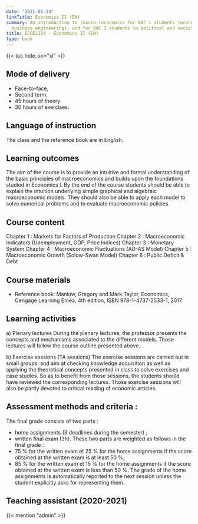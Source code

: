 ```yaml
---
date: "2021-01-24"
linkTitle: Economics II (EN)
summary: An introduction to (macro-)economics for BAC 1 students (economics, business,
  business engineering), and for BAC 2 students in political and social sciences.
title: ECGE1114 - Economics II (EN)
type: book
---
```


{{< toc hide_on="xl" >}}

## Mode of delivery

- Face-to-face, 
- Second term, 
- 45 hours of theory 
- 30 hours of exercises.

## Language of instruction

The class and the reference book are in English. 

## Learning outcomes

The aim of the course is to provide an intuitive and formal understanding of the basic principles of macroeconomics and builds upon the foundations studied in Economics I.
By the end of the course students should be able to explain the intuition underlying simple graphical and algebraic macroeconomic models. They should also be able to apply each model to solve numerical problems and to evaluate macroeconomic policies.


## Course content
Chapter 1 : Markets for Factors of Production
Chapter 2 : Macroeconomic Indicators (Unemployment, GDP, Price Indices)
Chapter 3 : Monetary System
Chapter 4 : Macroeconomic Fluctuations (AD-AS Model)
Chapter 5 : Macroeconomic Growth (Solow-Swan Model)
Chapter 6 : Public Deficit & Debt


## Course materials
- Reference book: Mankiw, Gregory and Mark Taylor, Economics, Cengage Learning Emea, 4th edition, ISBN 978-1-4737-2533-1, 2017.  

## Learning activities
a) Plenary lectures
During the plenary lectures, the professor presents the concepts and mechanisms associated to the different models. Those lectures will follow the course outline presented above.

b) Exercise sessions (TA sessions)
The exercise sessions are carried out in small groups, and aim at checking knowledge acquisition as well as applying the theoretical concepts presented in class to solve exercises and case studies. So as to benefit from those sessions, the students should have reviewed the corresponding lectures. Those exercise sessions will also be partly devoted to critical reading of economic articles.   

## Assessment methods and criteria :
The final grade consists of two parts :
* home assignments (3 deadlines during the semester) ;
* written final exam (3h).
These two parts are weighted as follows in the final grade :
* 75 % for the written exam et 25 % for the home assignments if the score obtained at the written exam is at least 50 %;
* 85 % for the written exam et 15 % for the home assignments if the score obtained at the written exam is less than 50 %.
The grade of the home assignments is automatically reported to the next session unless the student explicitly asks for representing them.




## Teaching assistant (2020-2021)

{{< mention "admin" >}}

